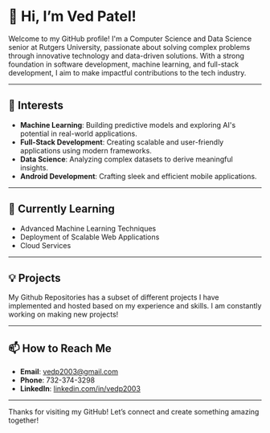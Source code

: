 # 👋 Hi, I’m Ved Patel!

Welcome to my GitHub profile! I'm a Computer Science and Data Science senior at Rutgers University, passionate about solving complex problems through innovative technology and data-driven solutions. With a strong foundation in software development, machine learning, and full-stack development, I aim to make impactful contributions to the tech industry.

---

## 👀 Interests
- **Machine Learning**: Building predictive models and exploring AI's potential in real-world applications.
- **Full-Stack Development**: Creating scalable and user-friendly applications using modern frameworks.
- **Data Science**: Analyzing complex datasets to derive meaningful insights.
- **Android Development**: Crafting sleek and efficient mobile applications.

---

## 🌱 Currently Learning
- Advanced Machine Learning Techniques
- Deployment of Scalable Web Applications
- Cloud Services  

---

## 💡 Projects
My Github Repositories has a subset of different projects I have implemented and hosted based on my experience and skills. I am constantly working on making new projects!

---

## 📫 How to Reach Me
- **Email**: vedp2003@gmail.com
- **Phone**: 732-374-3298
- **LinkedIn**: [linkedin.com/in/vedp2003](https://linkedin.com/in/vedp2003)
  
---

Thanks for visiting my GitHub! Let’s connect and create something amazing together!
